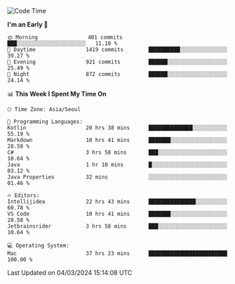 <!--START_SECTION:waka-->
![Code Time](http://img.shields.io/badge/Code%20Time-440%20hrs%2037%20mins-blue)

**I'm an Early 🐤** 

```text
🌞 Morning                401 commits         ███░░░░░░░░░░░░░░░░░░░░░░   11.10 % 
🌆 Daytime                1419 commits        ██████████░░░░░░░░░░░░░░░   39.27 % 
🌃 Evening                921 commits         ██████░░░░░░░░░░░░░░░░░░░   25.49 % 
🌙 Night                  872 commits         ██████░░░░░░░░░░░░░░░░░░░   24.14 % 
```


📊 **This Week I Spent My Time On** 

```text
🕑︎ Time Zone: Asia/Seoul

💬 Programming Languages: 
Kotlin                   20 hrs 38 mins      ██████████████░░░░░░░░░░░   55.19 % 
Markdown                 10 hrs 41 mins      ███████░░░░░░░░░░░░░░░░░░   28.58 % 
C#                       3 hrs 58 mins       ███░░░░░░░░░░░░░░░░░░░░░░   10.64 % 
Java                     1 hr 10 mins        █░░░░░░░░░░░░░░░░░░░░░░░░   03.12 % 
Java Properties          32 mins             ░░░░░░░░░░░░░░░░░░░░░░░░░   01.46 % 

🔥 Editors: 
Intellijidea             22 hrs 43 mins      ███████████████░░░░░░░░░░   60.78 % 
VS Code                  10 hrs 41 mins      ███████░░░░░░░░░░░░░░░░░░   28.58 % 
Jetbrainsrider           3 hrs 58 mins       ███░░░░░░░░░░░░░░░░░░░░░░   10.64 % 

💻 Operating System: 
Mac                      37 hrs 23 mins      █████████████████████████   100.00 % 
```


 Last Updated on 04/03/2024 15:14:08 UTC
<!--END_SECTION:waka-->

